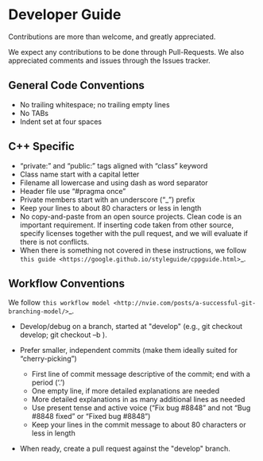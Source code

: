 Developer Guide
===============

Contributions are more than welcome, and greatly appreciated.

We expect any contributions to be done through Pull-Requests.
We also appreciated comments and issues through the Issues tracker.

General Code Conventions
-------------------------

* No trailing whitespace; no trailing empty lines
* No TABs
* Indent set at four spaces

C++ Specific
------------

* “private:” and “public:” tags aligned with “class” keyword
* Class name start with a capital letter
* Filename all lowercase and using dash as word separator
* Header file use “#pragma once”
* Private members start with an underscore (“_”) prefix
* Keep your lines to about 80 characters or less in length
* No copy-and-paste from an open source projects. Clean code is an important requirement. If inserting code taken from other source, specify licenses together with the pull request, and we will evaluate if there is not conflicts.
* When there is something not covered in these instructions, we follow `this guide <https://google.github.io/styleguide/cppguide.html>`_.

Workflow Conventions
--------------------

We follow `this workflow model <http://nvie.com/posts/a-successful-git-branching-model/>`_.

* Develop/debug on a branch, started at "develop" (e.g., git checkout develop; git checkout –b <NEW-FEATURE>).

* Prefer smaller, independent commits (make them ideally suited for “cherry-picking”)

    * First line of commit message descriptive of the commit; end with a period (‘.’)
    * One empty line, if more detailed explanations are needed
    * More detailed explanations in as many additional lines as needed
    * Use present tense and active voice (“Fix bug #8848” and not “Bug #8848 fixed” or “Fixed bug #8848”)
    * Keep your lines in the commit message to about 80 characters or less in length

* When ready, create a pull request against the "develop" branch.
